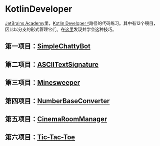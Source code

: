 # KotlinDeveloper

[JetBrains Academy](https://hyperskill.org/tracks)里，[Kotlin Developer
ᵝ](https://hyperskill.org/tracks/3)路径的代码练习。其中有12个项目，因此以分支的形式管理它们。在[这里](https://blog.csdn.net/putao2062/article/details/80516001)发现并学会这种技巧。

## 第一项目：[SimpleChattyBot](https://github.com/ClearPlume/KotlinDeveloper/tree/SimpleChattyBot)

## 第二项目：[ASCIITextSignature](https://github.com/ClearPlume/KotlinDeveloper/tree/AsciiTextSignature)

## 第三项目：[Minesweeper](https://github.com/ClearPlume/KotlinDeveloper/tree/Minesweeper)

## 第四项目：[NumberBaseConverter](https://github.com/ClearPlume/KotlinDeveloper/tree/NumberBaseConverter)

## 第五项目：[CinemaRoomManager](https://github.com/ClearPlume/KotlinDeveloper/tree/CinemaRoomManager)

## 第六项目：[Tic-Tac-Toe](https://github.com/ClearPlume/KotlinDeveloper/tree/Tic-Tac-Toe)
